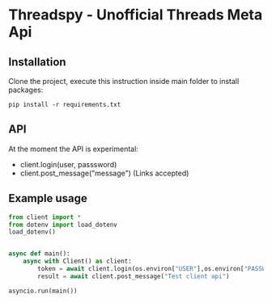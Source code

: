 # Threadspy - Unofficial Threads Meta Api

## Installation
Clone the project, execute this instruction inside main folder to install packages:

```shell
pip install -r requirements.txt
```

## API
At the moment the API is experimental:
- client.login(user, passsword)
- client.post_message("message") (Links accepted)

## Example usage

```python
from client import *
from dotenv import load_dotenv
load_dotenv()


async def main():
    async with Client() as client:
        token = await client.login(os.environ["USER"],os.environ["PASSWORD"])
        result = await client.post_message("Test client api")

asyncio.run(main())
```